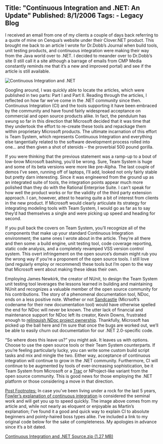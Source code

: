 Title: "Continuous Integration and .NET: An Update"
Published: 8/1/2006
Tags:
    - Legacy Blog
---
I received an email from one of my clients a couple of days back referring to a quote of mine on Cenqua’s website under their Clover.NET product. This brought me back to an article I wrote for Dr.Dobb’s Journal when build tools, unit testing products, and continuous integration were making their way from the Java world over to .NET. I decided to meander over to Dr.Dobb’s site (I still call it a site although a barrage of emails from CMP Media constantly reminds me that it’s a new and improved portal) and see if the article is still available.

![Continuous Integration and .NET](http://s3.beckshome.com/20060801-Continuous-Integration-And-DotNET.png)

Googling around, I was quickly able to locate the articles, which were published in two parts: Part I and Part II. Reading through the articles, I reflected on how far we’ve come in the .NET community since then. Continuous Integration (CI) and the tools supporting it have been embraced by the community and have found fairly widespread acceptance on commercial and open source products alike. In fact, the pendulum has swung so far in this direction that Microsoft decided that it was time that they undertook the effort to re-create these tools and repackage them within proprietary Microsoft products. The ultimate incarnation of this effort is Team System, which represents Continuous Integration and everything else tangentially related to the software development process rolled into one… and then given a shot of steroids – the proverbial 500 pound gorilla.

If you were thinking that the previous statement was a ramp-up to a bout of low-brow Microsoft bashing, you’d be wrong. Sure, Team System is huge and some of its beta versions were more like pre-Alpha. The last couple of demos I’ve seen, running off of laptops, I’ll add, looked not only fairly stable but pretty darn interesting. Since it was engineered from the ground up as an integrated suite of tools, the integration points appear much more polished than they do with the Rational Enterprise Suite. I can’t speak for how well the product works or for the validity of the third party extension approach. I can, however, attest to hearing quite a bit of interest from clients in the new product. If Microsoft would clearly articulate its strategy for integrating modeling tools with Team System, I would go as far as to say they’d had themselves a single and were picking up speed and heading for second.

If you pull back the covers on Team System, you’ll recognize all of the components that make up your standard Continuous Integration environment; the same ones I wrote about in the article. They’re all there and then some: a build engine, unit testing tool, code coverage reporting, static code analysis, and a completely revamped VSS version control system. This overt infringement on the open source’s domain might rub you the wrong way if you’re a proponent of the open source tools. I still love (and regularly employ or recommend) these tools but I’m open to the way that Microsoft went about making these ideas their own.

Employing James Newkirk, the creator of NUnit, to design the Team System unit testing tool leverages the lessons learned in building and maintaining NUnit and recognizes a valuable member of the open source community for his contributions. The story of a phenomenal documentation tool, NDoc, ends on a less positive note. Whether or not [Sandcastle](https://www.microsoft.com/en-us/download/details.aspx?id=10526) (Micrsoft’s codename for their new documentation tool) would have otherwise spelled the end for NDoc will never be known. The utter lack of financial and maintenance support for NDoc left its creator, Kevin Downs, frustrated enough to [relinquish NDoc project ownership](https://charliedigital.com/2006/07/26/ndoc-2-is-officially-dead/). Thankfully, Microsoft has picked up the ball here and I’m sure that once the bugs are worked out, we’ll be able to easily churn out documentation for our .NET 2.0-specific code.

“So where does this leave us?” you might ask. It leaves us with options. Choose to use the open source tools or their Team System counterparts. If you’re feeling particularly lucky, you can write some custom build script tasks and mix and mingle the two. Either way, acceptance of continuous integration will continue to grow in the .NET community. Furthermore, CI will continue to be augmented by tools of ever-increasing sophistication, be it Team System from Microsoft or a [Trac](https://trac.edgewall.org/) or NProject-like variant from the open source community. This is good news for those employing the .NET platform or those considering a move in that direction.

<u>Post Footnotes:</u> In case you’ve been living under a rock for the last 5 years, [Fowler’s explanation of continuous integration](https://www.martinfowler.com/articles/continuousIntegration.html) is considered the seminal work and will get you up to speed quickly. The image above comes from my article and, while not nearly as eloquent or enjoyable as Martin’s explanation; I’ve found it a good and quick way to explain CI to absolute beginners and pointy-haired boss types alike. I’ve included a link to my original code below for the sake of completeness. My apologies in advance since it’s a bit dated.

[Continuous Integration and .NET Source.zip (1.27 MB)](http://s3.beckshome.com/20060801-Continuous-Integration-And-DotNET-Source.zip)